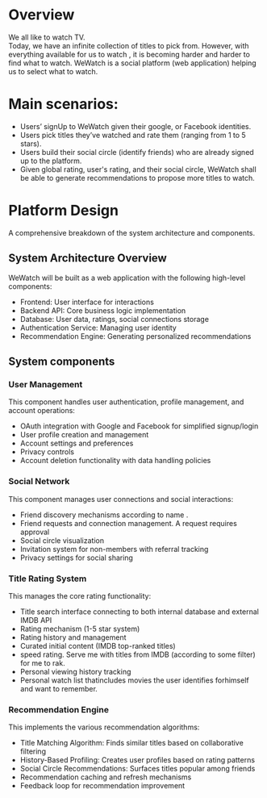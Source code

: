 # Overview
We all like to watch TV.  
Today, we have an infinite collection of titles to pick from. However, with everything available for us to watch , it is becoming harder and harder to find what to watch.
WeWatch is a social platform (web application) helping us to select what to watch.
 
# Main scenarios:
- Users’ signUp to WeWatch given their google, or Facebook identities.
- Users pick titles they’ve watched and rate them (ranging from 1 to 5 stars). 
- Users build their social circle (identify friends) who are already signed up to the platform. 
- Given global rating, user's rating, and their social circle, WeWatch shall be able to generate recommendations to propose more titles to watch.
 

# Platform Design
A comprehensive breakdown of the system architecture and components.
## System Architecture Overview
WeWatch will be built as a web application with the following high-level components:

* Frontend: User interface for interactions
* Backend API: Core business logic implementation
* Database: User data, ratings, social connections storage
* Authentication Service: Managing user identity
* Recommendation Engine: Generating personalized recommendations

## System components
### User Management
This component handles user authentication, profile management, and account operations:

* OAuth integration with Google and Facebook for simplified signup/login
* User profile creation and management
* Account settings and preferences
* Privacy controls
* Account deletion functionality with data handling policies

### Social Network
This component manages user connections and social interactions:

* Friend discovery mechanisms according to name .
* Friend requests and connection management. A request requires approval
* Social circle visualization
* Invitation system for non-members with referral tracking
* Privacy settings for social sharing

### Title Rating System
This manages the core rating functionality:

* Title search interface connecting to both internal database and external IMDB API
* Rating mechanism (1-5 star system)
* Rating history and management
* Curated initial content (IMDB top-ranked titles)
* speed rating. Serve me with titles from IMDB (according to some filter) for me to rak.
* Personal viewing history tracking
* Personal watch list thatincludes movies the user identifies forhimself and want to remember.

### Recommendation Engine
This implements the various recommendation algorithms:

* Title Matching Algorithm: Finds similar titles based on collaborative filtering
* History-Based Profiling: Creates user profiles based on rating patterns
* Social Circle Recommendations: Surfaces titles popular among friends
* Recommendation caching and refresh mechanisms
* Feedback loop for recommendation improvement



